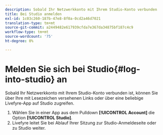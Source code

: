 ```yaml
---
description: Sobald Ihr Netzwerkkonto mit Ihrem Studio-Konto verbunden ist, können Sie über Ihre mit Lesezeichen versehenen Links oder über eine beliebige Livefyre-App auf Studio zugreifen.
title: Bei Studio anmelden
exl-id: 1c03c260-187b-47e8-8f0a-0cd2a46d7021
translation-type: tm+mt
source-git-commit: a2449482e617939cfda7e367da34875bf187c4c9
workflow-type: tm+mt
source-wordcount: '75'
ht-degree: 0%

---
```


# Melden Sie sich bei Studio{#log-into-studio} an

Sobald Ihr Netzwerkkonto mit Ihrem Studio-Konto verbunden ist, können Sie über Ihre mit Lesezeichen versehenen Links oder über eine beliebige Livefyre-App auf Studio zugreifen.

1. Wählen Sie in einer App aus dem Pulldown **[!UICONTROL Account]** die Option **[!UICONTROL Studio]**.
1. Livefyre leitet Sie bei Ablauf Ihrer Sitzung zur Studio-Anmeldeseite oder zu Studio weiter.
